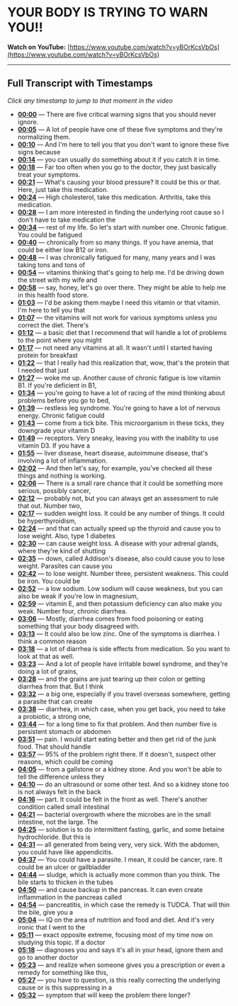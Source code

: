 # YOUR BODY IS TRYING TO WARN YOU!!

**Watch on YouTube:** [https://www.youtube.com/watch?v=yBOrKcsVbOs](https://www.youtube.com/watch?v=yBOrKcsVbOs)

---

## Full Transcript with Timestamps

*Click any timestamp to jump to that moment in the video*

- **[00:00](https://www.youtube.com/watch?v=yBOrKcsVbOs&t=0s)** — There are five critical warning signs that you should never ignore.
- **[00:05](https://www.youtube.com/watch?v=yBOrKcsVbOs&t=5s)** — A lot of people have one of these five symptoms and they're normalizing them.
- **[00:10](https://www.youtube.com/watch?v=yBOrKcsVbOs&t=10s)** — And I'm here to tell you that you don't want to ignore these five signs because
- **[00:14](https://www.youtube.com/watch?v=yBOrKcsVbOs&t=14s)** — you can usually do something about it if you catch it in time.
- **[00:18](https://www.youtube.com/watch?v=yBOrKcsVbOs&t=18s)** — Far too often when you go to the doctor, they just basically treat your symptoms.
- **[00:21](https://www.youtube.com/watch?v=yBOrKcsVbOs&t=21s)** — What's causing your blood pressure? It could be this or that. Here, just take this medication.
- **[00:24](https://www.youtube.com/watch?v=yBOrKcsVbOs&t=24s)** — High cholesterol, take this medication. Arthritis, take this medication.
- **[00:28](https://www.youtube.com/watch?v=yBOrKcsVbOs&t=28s)** — I am more interested in finding the underlying root cause so I don't have to take medication the
- **[00:34](https://www.youtube.com/watch?v=yBOrKcsVbOs&t=34s)** — rest of my life. So let's start with number one. Chronic fatigue. You could be fatigued
- **[00:40](https://www.youtube.com/watch?v=yBOrKcsVbOs&t=40s)** — chronically from so many things. If you have anemia, that could be either low B12 or iron.
- **[00:48](https://www.youtube.com/watch?v=yBOrKcsVbOs&t=48s)** — I was chronically fatigued for many, many years and I was taking tons and tons of
- **[00:54](https://www.youtube.com/watch?v=yBOrKcsVbOs&t=54s)** — vitamins thinking that's going to help me. I'd be driving down the street with my wife and
- **[00:58](https://www.youtube.com/watch?v=yBOrKcsVbOs&t=58s)** — say, honey, let's go over there. They might be able to help me in this health food store.
- **[01:03](https://www.youtube.com/watch?v=yBOrKcsVbOs&t=63s)** — I'd be asking them maybe I need this vitamin or that vitamin. I'm here to tell you that
- **[01:07](https://www.youtube.com/watch?v=yBOrKcsVbOs&t=67s)** — the vitamins will not work for various symptoms unless you correct the diet. There's
- **[01:12](https://www.youtube.com/watch?v=yBOrKcsVbOs&t=72s)** — a basic diet that I recommend that will handle a lot of problems to the point where you might
- **[01:17](https://www.youtube.com/watch?v=yBOrKcsVbOs&t=77s)** — not need any vitamins at all. It wasn't until I started having protein for breakfast
- **[01:22](https://www.youtube.com/watch?v=yBOrKcsVbOs&t=82s)** — that I really had this realization that, wow, that's the protein that I needed that just
- **[01:27](https://www.youtube.com/watch?v=yBOrKcsVbOs&t=87s)** — woke me up. Another cause of chronic fatigue is low vitamin B1. If you're deficient in B1,
- **[01:34](https://www.youtube.com/watch?v=yBOrKcsVbOs&t=94s)** — you're going to have a lot of racing of the mind thinking about problems before you go to bed,
- **[01:39](https://www.youtube.com/watch?v=yBOrKcsVbOs&t=99s)** — restless leg syndrome. You're going to have a lot of nervous energy. Chronic fatigue could
- **[01:43](https://www.youtube.com/watch?v=yBOrKcsVbOs&t=103s)** — come from a tick bite. This microorganism in these ticks, they downgrade your vitamin D
- **[01:49](https://www.youtube.com/watch?v=yBOrKcsVbOs&t=109s)** — receptors. Very sneaky, leaving you with the inability to use vitamin D3. If you have a
- **[01:55](https://www.youtube.com/watch?v=yBOrKcsVbOs&t=115s)** — liver disease, heart disease, autoimmune disease, that's involving a lot of inflammation.
- **[02:02](https://www.youtube.com/watch?v=yBOrKcsVbOs&t=122s)** — And then let's say, for example, you've checked all these things and nothing is working.
- **[02:06](https://www.youtube.com/watch?v=yBOrKcsVbOs&t=126s)** — There is a small rare chance that it could be something more serious, possibly cancer,
- **[02:12](https://www.youtube.com/watch?v=yBOrKcsVbOs&t=132s)** — probably not, but you can always get an assessment to rule that out. Number two,
- **[02:17](https://www.youtube.com/watch?v=yBOrKcsVbOs&t=137s)** — sudden weight loss. It could be any number of things. It could be hyperthyroidism,
- **[02:24](https://www.youtube.com/watch?v=yBOrKcsVbOs&t=144s)** — and that can actually speed up the thyroid and cause you to lose weight. Also, type 1 diabetes
- **[02:30](https://www.youtube.com/watch?v=yBOrKcsVbOs&t=150s)** — can cause weight loss. A disease with your adrenal glands, where they're kind of shutting
- **[02:35](https://www.youtube.com/watch?v=yBOrKcsVbOs&t=155s)** — down, called Addison's disease, also could cause you to lose weight. Parasites can cause you
- **[02:42](https://www.youtube.com/watch?v=yBOrKcsVbOs&t=162s)** — to lose weight. Number three, persistent weakness. This could be iron. You could be
- **[02:52](https://www.youtube.com/watch?v=yBOrKcsVbOs&t=172s)** — a low sodium. Low sodium will cause weakness, but you can also be weak if you're low in magnesium,
- **[02:59](https://www.youtube.com/watch?v=yBOrKcsVbOs&t=179s)** — vitamin E, and then potassium deficiency can also make you weak. Number four, chronic diarrhea.
- **[03:06](https://www.youtube.com/watch?v=yBOrKcsVbOs&t=186s)** — Mostly, diarrhea comes from food poisoning or eating something that your body disagreed with.
- **[03:13](https://www.youtube.com/watch?v=yBOrKcsVbOs&t=193s)** — It could also be low zinc. One of the symptoms is diarrhea. I think a common reason
- **[03:18](https://www.youtube.com/watch?v=yBOrKcsVbOs&t=198s)** — a lot of diarrhea is side effects from medication. So you want to look at that as well.
- **[03:23](https://www.youtube.com/watch?v=yBOrKcsVbOs&t=203s)** — And a lot of people have irritable bowel syndrome, and they're doing a lot of grains,
- **[03:28](https://www.youtube.com/watch?v=yBOrKcsVbOs&t=208s)** — and the grains are just tearing up their colon or getting diarrhea from that. But I think
- **[03:32](https://www.youtube.com/watch?v=yBOrKcsVbOs&t=212s)** — a big one, especially if you travel overseas somewhere, getting a parasite that can create
- **[03:38](https://www.youtube.com/watch?v=yBOrKcsVbOs&t=218s)** — diarrhea, in which case, when you get back, you need to take a probiotic, a strong one,
- **[03:44](https://www.youtube.com/watch?v=yBOrKcsVbOs&t=224s)** — for a long time to fix that problem. And then number five is persistent stomach or abdomen
- **[03:51](https://www.youtube.com/watch?v=yBOrKcsVbOs&t=231s)** — pain. I would start eating better and then get rid of the junk food. That should handle
- **[03:57](https://www.youtube.com/watch?v=yBOrKcsVbOs&t=237s)** — 95% of the problem right there. If it doesn't, suspect other reasons, which could be coming
- **[04:05](https://www.youtube.com/watch?v=yBOrKcsVbOs&t=245s)** — from a gallstone or a kidney stone. And you won't be able to tell the difference unless they
- **[04:10](https://www.youtube.com/watch?v=yBOrKcsVbOs&t=250s)** — do an ultrasound or some other test. And so a kidney stone too is not always felt in the back
- **[04:16](https://www.youtube.com/watch?v=yBOrKcsVbOs&t=256s)** — part. It could be felt in the front as well. There's another condition called small intestinal
- **[04:21](https://www.youtube.com/watch?v=yBOrKcsVbOs&t=261s)** — bacterial overgrowth where the microbes are in the small intestine, not the large. The
- **[04:25](https://www.youtube.com/watch?v=yBOrKcsVbOs&t=265s)** — solution is to do intermittent fasting, garlic, and some betaine hydrochloride. But this is
- **[04:31](https://www.youtube.com/watch?v=yBOrKcsVbOs&t=271s)** — all generated from being very, very sick. With the abdomen, you could have like appendicitis.
- **[04:37](https://www.youtube.com/watch?v=yBOrKcsVbOs&t=277s)** — You could have a parasite. I mean, it could be cancer, rare. It could be an ulcer or gallbladder
- **[04:44](https://www.youtube.com/watch?v=yBOrKcsVbOs&t=284s)** — sludge, which is actually more common than you think. The bile starts to thicken in the tubes
- **[04:50](https://www.youtube.com/watch?v=yBOrKcsVbOs&t=290s)** — and cause backup in the pancreas. It can even create inflammation in the pancreas called
- **[04:54](https://www.youtube.com/watch?v=yBOrKcsVbOs&t=294s)** — pancreatitis, in which case the remedy is TUDCA. That will thin the bile, give you a
- **[05:04](https://www.youtube.com/watch?v=yBOrKcsVbOs&t=304s)** — IQ on the area of nutrition and food and diet. And it's very ironic that I went to the
- **[05:11](https://www.youtube.com/watch?v=yBOrKcsVbOs&t=311s)** — exact opposite extreme, focusing most of my time now on studying this topic. If a doctor
- **[05:18](https://www.youtube.com/watch?v=yBOrKcsVbOs&t=318s)** — diagnoses you and says it's all in your head, ignore them and go to another doctor
- **[05:23](https://www.youtube.com/watch?v=yBOrKcsVbOs&t=323s)** — and realize when someone gives you a prescription or even a remedy for something like this,
- **[05:27](https://www.youtube.com/watch?v=yBOrKcsVbOs&t=327s)** — you have to question, is this really correcting the underlying cause or is this suppressing in a
- **[05:32](https://www.youtube.com/watch?v=yBOrKcsVbOs&t=332s)** — symptom that will keep the problem there longer?
